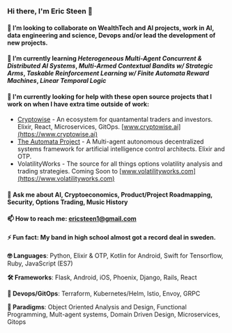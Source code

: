 <!-- ![](./particle-background.gif) -->
### Hi there, I'm Eric Steen 👋

#### 👯 I’m looking to collaborate on WealthTech and AI projects, work in AI, data engineering and science, Devops and/or lead the development of new projects.

#### 🌱 I’m currently learning *Heterogeneous Multi-Agent Concurrent & Distributed AI Systems*, *Multi-Armed Contextual Bandits w/ Strategic Arms*, *Taskable Reinforcement Learning w/ Finite Automata Reward Machines*, *Linear Temporal Logic*

#### 🤔 I'm currently looking for help with these open source projects that I work on when I have extra time outside of work:
  - [Cryptowise](https://www.github.com/upstarter/cryptowise) - An ecosystem for quantamental traders and investors. Elixir, React, Microservices, GitOps. [www.cryptowise.ai](https://www.cryptowise.ai)
  - [The Automata Project](https://www.github.com/upstarter/automata) - A Multi-agent autonomous decentralized systems framework for artificial intelligence control architects. Elixir and OTP.
  - VolatilityWorks - The source for all things options volatility analysis and trading strategies. Coming Soon to [www.volatilityworks.com](https://www.volatilityworks.com)

<!--- 🔭 I’m currently working on a flask extension for [Adaptive Products](https://www.ericsteen.dev) -->

#### 💬 Ask me about AI, Cryptoeconomics, Product/Project Roadmapping, Security, Options Trading, Music History

#### 📫 How to reach me: ericsteen1@gmail.com

#### ⚡ Fun fact: My band in high school almost got a record deal in sweden.

<p><strong>🤓	Languages</strong>: Python, Elixir & OTP, Kotlin for Android, Swift for Tensorflow, Ruby, JavaScript (ES7)</p>
<p><strong>🛠 Frameworks</strong>: Flask, Android, iOS, Phoenix, Django, Rails, React</p>
<p><strong>💽	Devops/GitOps</strong>: Terraform, Kubernetes/Helm, Istio, Envoy, GRPC</p>
<p><strong>🧐 Paradigms</strong>: Object Oriented Analysis and Design, Functional Programming, Mult-agent systems, Domain Driven Design, Microservices, Gitops</p>

<!--
**upstarter/upstarter** is a ✨ _special_ ✨ repository because its `README.md` (this file) appears on your GitHub profile.

Here are some ideas to get you started:

- 🔭 I’m currently working on ...
- 🌱 I’m currently learning ...
- 👯 I’m looking to collaborate on ...
- 🤔 I’m looking for help with ...
- 💬 Ask me about ...
- 📫 How to reach me: ...
- 😄 Pronouns: ...
- ⚡ Fun fact: ...
-->
